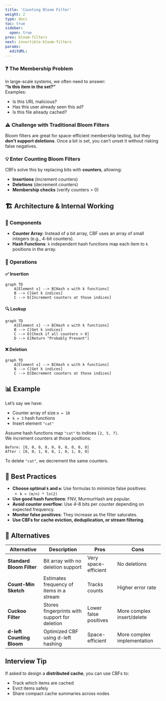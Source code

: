 ```yaml
---
title: 'Counting Bloom Filter'
weight: 2
type: docs
toc: true
sidebar:
  open: true
prev: bloom-filters
next: invertible-bloom-filters
params:
  editURL: 
---
```



### ❓ The Membership Problem
In large-scale systems, we often need to answer:  
**“Is this item in the set?”**  
Examples:
- Is this URL malicious?
- Has this user already seen this ad?
- Is this file already cached?

### ⚠️ Challenge with Traditional Bloom Filters
Bloom filters are great for space-efficient membership testing, but they **don’t support deletions**. Once a bit is set, you can’t unset it without risking false negatives.

### 💡 Enter Counting Bloom Filters
CBFs solve this by replacing bits with **counters**, allowing:
- **Insertions** (increment counters)
- **Deletions** (decrement counters)
- **Membership checks** (verify counters > 0)

## 🏗️ Architecture & Internal Working

### 🔧 Components
- **Counter Array**: Instead of a bit array, CBF uses an array of small integers (e.g., 4-bit counters).
- **Hash Functions**: `k` independent hash functions map each item to `k` positions in the array.

### 🔁 Operations

#### ✅ Insertion
```mermaid
graph TD
    A[Element x] --> B[Hash x with k functions]
    B --> C[Get k indices]
    C --> D[Increment counters at those indices]
```

#### 🔍 Lookup
```mermaid
graph TD
    A[Element x] --> B[Hash x with k functions]
    B --> C[Get k indices]
    C --> D[Check if all counters > 0]
    D --> E[Return "Probably Present"]
```

#### ❌ Deletion
```mermaid
graph TD
    A[Element x] --> B[Hash x with k functions]
    B --> C[Get k indices]
    C --> D[Decrement counters at those indices]
```

## 📊 Example

Let’s say we have:
- Counter array of size `m = 10`
- `k = 3` hash functions
- Insert element `"cat"`

Assume hash functions map `"cat"` to indices `[2, 5, 7]`.  
We increment counters at those positions:
```
Before: [0, 0, 0, 0, 0, 0, 0, 0, 0, 0]  
After : [0, 0, 1, 0, 0, 1, 0, 1, 0, 0]
```

To delete `"cat"`, we decrement the same counters.


## 🧠 Best Practices

- **Choose optimal `k` and `m`**: Use formulas to minimize false positives:
  - `k ≈ (m/n) * ln(2)`
- **Use good hash functions**: FNV, MurmurHash are popular.
- **Avoid counter overflow**: Use 4–8 bits per counter depending on expected frequency.
- **Monitor false positives**: They increase as the filter saturates.
- **Use CBFs for cache eviction, deduplication, or stream filtering**.


## 🔄 Alternatives

| Alternative            | Description                                                                 | Pros                          | Cons                          |
|------------------------|-----------------------------------------------------------------------------|-------------------------------|-------------------------------|
| **Standard Bloom Filter** | Bit array with no deletion support                                          | Very space-efficient          | No deletions                  |
| **Count-Min Sketch**      | Estimates frequency of items in a stream                                   | Tracks counts                 | Higher error rate             |
| **Cuckoo Filter**         | Stores fingerprints with support for deletion                              | Lower false positives         | More complex insert/delete    |
| **d-left Counting Bloom** | Optimized CBF using d-left hashing                                          | Space-efficient               | More complex implementation   |


## Interview Tip

If asked to design a **distributed cache**, you can use CBFs to:
- Track which items are cached
- Evict items safely
- Share compact cache summaries across nodes

